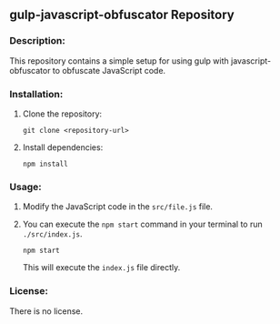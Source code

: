 ## **gulp-javascript-obfuscator Repository**

### Description:

This repository contains a simple setup for using gulp with javascript-obfuscator to obfuscate JavaScript code.

### Installation:

1.  Clone the repository:
    
    `git clone <repository-url>` 
    
2.  Install dependencies:
    
    `npm install` 
    

### Usage:

1.  Modify the JavaScript code in the `src/file.js` file.
2.  You can execute the `npm start` command in your terminal to run `./src/index.js`.
    
    `npm start` 
    
    This will execute the `index.js` file directly.
     

### License:

There is no license.
